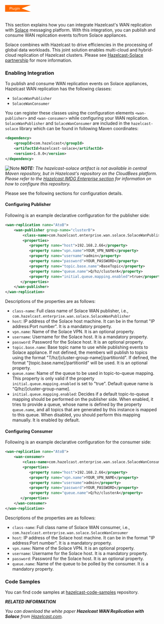 
 

<img src="../images/Plugin_New.png" alt="Solace Plugin" height="22" width="84">
<br></br>

This section explains how you can integrate Hazelcast's WAN replication with [Solace](http://www.solacesystems.com/) messaging platform. With this integration, you can publish and consume WAN replication events to/from Solace appliances. 

Solace combines with Hazelcast to drive efficiencies in the processing of global data workloads. This joint solution enables multi-cloud and hybrid-cloud replication of Hazelcast clusters. Please see [Hazelcast-Solace partnership](https://hazelcast.com/partner/solace/) for more information.
 
### Enabling Integration
 
To publish and consume WAN replication events on Solace appliances, Hazelcast WAN replication has the following classes:
 
 - `SolaceWanPublisher`
 - `SolaceWanConsumer`
 
You can register these classes using the configuration elements `<wan-publisher>` and `<wan-consumer>` while configuring your WAN replication.
`SolaceWanPublisher` and `SolaceWanConsumer` are included in the `hazelcast-solace` library which can be found in following Maven coordinates:

 ```xml
 <dependency>
     <groupId>com.hazelcast</groupId>
     <artifactId>hazelcast-solace</artifactId>
     <version>1.0.0</version>
 </dependency>
 ```

![Note](images/NoteSmall.jpg) ***NOTE:*** *The hazelcast-solace artifact is not available in central Maven repository, but in Hazelcast's repository on the CloudBees platform. Please refer to the [Hazelcast IMDG Enterprise section](/Getting_Started/Installation.md#page_Installing+Hazelcast+IMDG+Enterprise) for information on how to configure this repository.*

Please see the following sections for configuration details.
 
#### Configuring Publisher
 
Following is an example declarative configuration for the publisher side:
 
 ```xml
 <wan-replication name="AtoB">
     <wan-publisher group-name="clusterB">
         <class-name>com.hazelcast.enterprise.wan.solace.SolaceWanPublisher</class-name>
         <properties>
 			<property name="host">192.168.2.66</property>
 			<property name="vpn.name">YOUR_VPN_NAME</property>
 			<property name="username">admin</property>
 			<property name="password">YOUR_PASSWORD</property>
 			<property name="topic.base.name">BaseTopic</property>
 			<property name="queue.name">Q/hz/clusterA</property>
 			<property name="initial.queue.mapping.enabled">true</property>
 		</properties>
     </wan-publisher>
 </wan-replication>
 ```
 
 Descriptions of the properties are as follows:
 
 - `class-name`: Full class name of Solace WAN publisher, i.e., `com.hazelcast.enterprise.wan.solace.SolaceWanPublisher`
 - `host`: IP address of the Solace host machine. It can be in the format "IP address:Port number". It is a mandatory property.
 - `vpn.name`: Name of the Solace VPN. It is an optional property.
 - `username`: Username for the Solace host. It is a mandatory property.
 - `password`: Password for the Solace host. It is an optional property.
 - `topic.base.name`: Base topic name to use while publishing events to Solace appliance. If not defined, the members will publish to topics using the format "T/hz/[cluster-group-name]/partitionId". If defined, the format "[topic.base.name]/partitionId" will be used. It is an optional property.
 - `queue.name`: Name of the queue to be used in topic-to-queue mapping. This property is only valid if the property `initial.queue.mapping.enabled` is set to "true". Default queue name is "Q/hz/[cluster-group-name].
 - `initial.queue.mapping.enabled`: Decides if a default topic-to-queue mapping should be performed on the publisher side. When enabled, it tries to provide a queue, whose name is defined by the property `queue.name`, and all topics that are generated by this instance is mapped to this queue. When disabled, you should perform this mapping manually. It is enabled by default.
 
 
 
#### Configuring Consumer
 
Following is an example declarative configuration for the consumer side:
 
 ```xml
 <wan-replication name="AtoB">
     <wan-consumer>
         <class-name>com.hazelcast.enterprise.wan.solace.SolaceWanConsumer</class-name>
         <properties>
 			<property name="host">192.168.2.66</property>
 			<property name="vpn.name">YOUR_VPN_NAME</property>
 			<property name="username">admin</property>
 			<property name="password">YOUR_PASSWORD</property>
 			<property name="queue.name">Q/hz/clusterA</property>
 		</properties>
     </wan-consumer>
 </wan-replication>
 ```
 
 Descriptions of the properties are as follows:
 
 - `class-name`: Full class name of Solace WAN consumer, i.e., `com.hazelcast.enterprise.wan.solace.SolaceWanConsumer`
 - `host`: IP address of the Solace host machine. It can be in the format "IP address:Port number". It is a mandatory property.
 - `vpn.name`: Name of the Solace VPN. It is an optional property.
 - `username`: Username for the Solace host. It is a mandatory property.
 - `password`: Password for the Solace host. It is an optional property.
 - `queue.name`: Name of the queue to be polled by the consumer. It is a mandatory property.
 
 
### Code Samples
 
You can find code samples at [hazelcast-code-samples](https://github.com/hazelcast/hazelcast-code-samples/tree/master/enterprise/wan-replication/src/main/java/com/hazelcast/wan/solace) repository.
 
 ***RELATED INFORMATION***
 
 *You can download the white paper **Hazelcast WAN Replication with Solace** from
 <a href="https://hazelcast.com/resources/hazelcast-wan-replication-solace/" target="_blank">Hazelcast.com</a>.*
